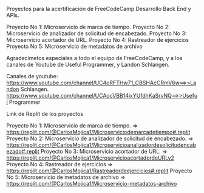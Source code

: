 
Proyectos para la acertificación de FreeCodeCamp Desarrollo Back End y APIs.

Proyecto No 1:  Microservicio de marca de tiempo.
Proyecto No 2:  Microservicio de analizador de solicitud de encabezado.
Proyecto No 3:  Microservicio acortador de URL.
Proyecto No 4:  Rastreador de ejercicios
Proyecto No 5:  Microservicio de metadatos de archivo

Agradecimetos especiales a todo el equipo de FreeCodeCamp, y a los canales de Youtube de Useful Programmer, y 
Landon Schlangen.

Canales de youtube: https://www.youtube.com/channel/UC4oRFTHw71_CBSHAcCRmV6w==>>Landon Schlangen.
                    https://www.youtube.com/channel/UCAocVBB14ixYUfdhKaSrvNQ==>>Useful Programmer
                    
                    
Link de Replit de los proyectos

Proyecto No 1:  Microservicio de marca de tiempo. => https://replit.com/@CarlosMojica1/Microserviciodemarcadetiempo#.replit
Proyecto No 2:  Microservicio de analizador de solicitud de encabezado. => https://replit.com/@CarlosMojica1/Microservicioanalizadordesolicitudencabezado#.replit
Proyecto No 3:  Microservicio acortador de URL. => https://replit.com/@CarlosMojica1/MicroservicioacortadordeURLv2
Proyecto No 4:  Rastreador de ejercicios => https://replit.com/@CarlosMojica1/Rastreadordeejercicios#.replit
Proyecto No 5:  Microservicio de metadatos de archivo => https://replit.com/@CarlosMojica1/Microservicio-metadatos-archivo
